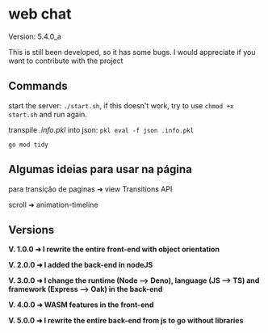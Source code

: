 ﻿# web chat

Version: 5.4.0_a

This is still been developed, so it has some bugs. I would appreciate if you want to contribute with the project

## Commands

start the server: `./start.sh`, if this doesn't work, try to use `chmod +x start.sh` and run again.

transpile *.info.pkl* into json: `pkl eval -f json .info.pkl`

`go mod tidy`

## Algumas ideias para usar na página

para transição de paginas ➜ view Transitions API

scroll ➜ animation-timeline

## Versions

**V. 1.0.0 ➜ I rewrite the entire front-end with object orientation**

**V. 2.0.0 ➜ I added the back-end in nodeJS**

**V. 3.0.0 ➜ I change the runtime (Node --> Deno), language (JS --> TS) and framework (Express --> Oak) in the back-end**

**V. 4.0.0 ➜ WASM features in the front-end**

**V. 5.0.0 ➜ I rewrite the entire back-end from js to go without libraries**
